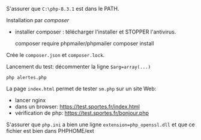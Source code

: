 S'assurer que `C:\php-8.3.1` est dans le PATH.

Installation par _composer_
- installer composer : télécharger l'installer et STOPPER l'antivirus.

    composer require phpmailer/phpmailer
    composer install

Crée le `composer.json` et `composer.lock`.

Lancement du test: décommenter la ligne `$arg=array(...)`

    php alertes.php

La page `index.html` permet de tester `sm.php` sur un site Web:
- lancer nginx
- dans un browser: https://test.sportes.fr/index.html
- vérification de php: https://test.sportes.fr/bonjour.php

S'assurer que `php.ini` a bien une ligne `extension=php_openssl.dll` et que ce fichier est bien dans PHPHOME/ext
